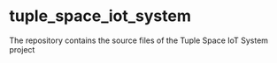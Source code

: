 # tuple_space_iot_system
The repository contains the source files of the Tuple Space IoT System project

